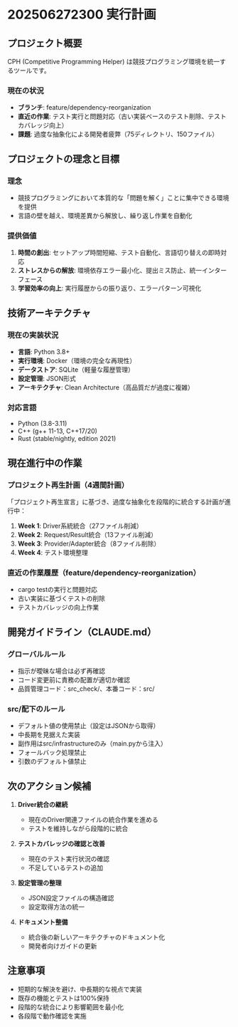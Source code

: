 # 202506272300 実行計画

## プロジェクト概要

CPH (Competitive Programming Helper) は競技プログラミング環境を統一するツールです。

### 現在の状況
- **ブランチ**: feature/dependency-reorganization
- **直近の作業**: テスト実行と問題対応（古い実装ベースのテスト削除、テストカバレッジ向上）
- **課題**: 過度な抽象化による開発者疲弊（75ディレクトリ、150ファイル）

## プロジェクトの理念と目標

### 理念
- 競技プログラミングにおいて本質的な「問題を解く」ことに集中できる環境を提供
- 言語の壁を越え、環境差異から解放し、繰り返し作業を自動化

### 提供価値
1. **時間の創出**: セットアップ時間短縮、テスト自動化、言語切り替えの即時対応
2. **ストレスからの解放**: 環境依存エラー最小化、提出ミス防止、統一インターフェース
3. **学習効率の向上**: 実行履歴からの振り返り、エラーパターン可視化

## 技術アーキテクチャ

### 現在の実装状況
- **言語**: Python 3.8+
- **実行環境**: Docker（環境の完全な再現性）
- **データストア**: SQLite（軽量な履歴管理）
- **設定管理**: JSON形式
- **アーキテクチャ**: Clean Architecture（高品質だが過度に複雑）

### 対応言語
- Python (3.8-3.11)
- C++ (g++ 11-13, C++17/20)
- Rust (stable/nightly, edition 2021)

## 現在進行中の作業

### プロジェクト再生計画（4週間計画）
「プロジェクト再生宣言」に基づき、過度な抽象化を段階的に統合する計画が進行中：

1. **Week 1**: Driver系統統合（27ファイル削減）
2. **Week 2**: Request/Result統合（13ファイル削減）
3. **Week 3**: Provider/Adapter統合（8ファイル削除）
4. **Week 4**: テスト環境整理

### 直近の作業履歴（feature/dependency-reorganization）
- cargo testの実行と問題対応
- 古い実装に基づくテストの削除
- テストカバレッジの向上作業

## 開発ガイドライン（CLAUDE.md）

### グローバルルール
- 指示が曖昧な場合は必ず再確認
- コード変更前に責務の配置が適切か確認
- 品質管理コード：src_check/、本番コード：src/

### src/配下のルール
- デフォルト値の使用禁止（設定はJSONから取得）
- 中長期を見据えた実装
- 副作用はsrc/infrastructureのみ（main.pyから注入）
- フォールバック処理禁止
- 引数のデフォルト値禁止

## 次のアクション候補

1. **Driver統合の継続**
   - 現在のDriver関連ファイルの統合作業を進める
   - テストを維持しながら段階的に統合

2. **テストカバレッジの確認と改善**
   - 現在のテスト実行状況の確認
   - 不足しているテストの追加

3. **設定管理の整理**
   - JSON設定ファイルの構造確認
   - 設定取得方法の統一

4. **ドキュメント整備**
   - 統合後の新しいアーキテクチャのドキュメント化
   - 開発者向けガイドの更新

## 注意事項

- 短期的な解決を避け、中長期的な視点で実装
- 既存の機能とテストは100%保持
- 段階的な統合により影響範囲を最小化
- 各段階で動作確認を実施